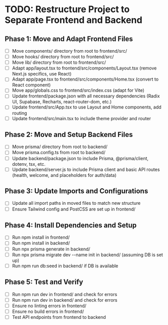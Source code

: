 # TODO: Restructure Project to Separate Frontend and Backend

## Phase 1: Move and Adapt Frontend Files
- [ ] Move components/ directory from root to frontend/src/
- [ ] Move hooks/ directory from root to frontend/src/
- [ ] Move lib/ directory from root to frontend/src/
- [ ] Adapt app/layout.tsx to frontend/src/components/Layout.tsx (remove Next.js specifics, use React)
- [ ] Adapt app/page.tsx to frontend/src/components/Home.tsx (convert to React component)
- [ ] Move app/globals.css to frontend/src/index.css (adapt for Vite)
- [ ] Update frontend/package.json with all necessary dependencies (Radix UI, Supabase, Recharts, react-router-dom, etc.)
- [ ] Update frontend/src/App.tsx to use Layout and Home components, add routing
- [ ] Update frontend/src/main.tsx to include theme provider and router

## Phase 2: Move and Setup Backend Files
- [ ] Move prisma/ directory from root to backend/
- [ ] Move prisma.config.ts from root to backend/
- [ ] Update backend/package.json to include Prisma, @prisma/client, dotenv, tsx, etc.
- [ ] Update backend/server.js to include Prisma client and basic API routes (health, welcome, and placeholders for auth/data)

## Phase 3: Update Imports and Configurations
- [ ] Update all import paths in moved files to match new structure
- [ ] Ensure Tailwind config and PostCSS are set up in frontend/

## Phase 4: Install Dependencies and Setup
- [ ] Run npm install in frontend/
- [ ] Run npm install in backend/
- [ ] Run npx prisma generate in backend/
- [ ] Run npx prisma migrate dev --name init in backend/ (assuming DB is set up)
- [ ] Run npm run db:seed in backend/ if DB is available

## Phase 5: Test and Verify
- [ ] Run npm run dev in frontend/ and check for errors
- [ ] Run npm run dev in backend/ and check for errors
- [ ] Ensure no linting errors in frontend/
- [ ] Ensure no build errors in frontend/
- [ ] Test API endpoints from frontend to backend

